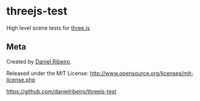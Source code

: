 # threejs-test


High level scene tests for [three.js](http://threejs.org/)


## Meta


Created by [Daniel Ribeiro](http://metaphysicaldeveloper.wordpress.com/about-me). 

Released under the MIT License: http://www.opensource.org/licenses/mit-license.php

https://github.com/danielribeiro/threejs-test
